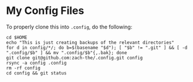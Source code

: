 # My Config Files
To properly clone this into `.config`, do the following:
```
cd $HOME
echo "This is just creating backups of the relevant directories"
for d in config/*/; do b=$(basename "$d"); [ "$b" != ".git" ] && [ -d ".config/$b" ] && mv ".config/$b"{,.bak}; done
git clone git@github.com:zach-the/.config.git config
rsync -a config .config
rm -rf config
cd config && git status
```
